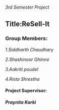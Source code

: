 ###### 3rd Semester Project

## Title:ReSell-It

### Group Members:

 *1.Siddharth Chaudhary*
 
 *2.Shashinoor Ghimre*
 
 *3.Aakriti poudel*
 
 *4.Rista Shrestha*


#### Project Supervisor:

##### *Praynita Karki*
